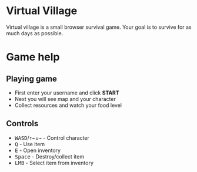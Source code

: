 # Virtual Village
Virtual village is a small browser survival game. Your goal is to survive for as much days as possible.
# Game help
## Playing game
- First enter your username and click **START**
- Next you will see map and your character
- Collect resources and watch your food level

## Controls
-  <kbd>W</kbd><kbd>A</kbd><kbd>S</kbd><kbd>D</kbd>/<kbd>&uarr;</kbd><kbd>&larr;</kbd><kbd>&darr;</kbd><kbd>&rarr;</kbd> - Control character
- <kbd>Q</kbd> - Use item
- <kbd>E</kbd> - Open inventory
- <kbd>Space</kbd> - Destroy/collect item 
- <kbd>LMB</kbd> - Select item from inventory 
